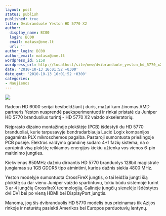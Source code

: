 ```yaml
---
layout: post
status: publish
published: true
title: Dvibranduolė Yeston HD 5770 X2
author:
  display_name: BC00
  login: BC00
  email: matasx@one.lt
  url: ''
author_login: BC00
author_email: matasx@one.lt
wordpress_id: 5158
wordpress_url: http://localhost/site/new/dvibranduole_yeston_hd_5770_x2_/
date: '2010-10-13 16:01:52 +0300'
date_gmt: '2010-10-13 16:01:52 +0300'
categories:
- Naujienos
---
```

<div class="imgright"><img src="http://www.part.lt/img/42e8b8816506306738ce0d9a62afa514629.jpg"  /></div>
<p>Radeon HD 6000 serijai besibeldžiant į duris, mažai kam žinomas AMD partneris Yeston nusprendė paeksperimentuoti ir rinkai pristatė du Juniper HD 5770 branduolius turintį - HD 5770 X2 vaizdo akseleratorių.</p>
<p>Neįprasto dizaino montažinėje plokštėje (PCB) išdėstyti du HD 5770 branduoliai, kurie tarpusavyje bendradarbiauja Lucid Logix kompanijos pagaminta PLX mikroschemos pagalba. Pastaroji sumontuota priešingoje PCB pusėje. Elektros valdymo grandinę sudaro 4+1 fazių sistema, na o aprūpinti visą plokštę reikiamos energijos kiekiu užtenka vos vienos 6-pin maitinimo jungties.</p>
<p>Kiekvienas 850MHz dažniu dirbantis HD 5770 branduolys 128bit magistrale jungiamas su 1GB GDDR5 tipo atmintimi, kurios dažnis siekia 4800 MHz. </p>
<p>Yeston modelyje sumontuota CrossFireX jungtis, o tai leidžia jungti šią plokštę su dar vienu Juniper vaizdo spartintuvu, tokiu būdu sistemoje turint 3 ar 4 jungčių CrossfireX technologiją. Galinėje jungčių sienelėje išdėstytos dvi DVI bei po vieną HDMI bei DisplayPort jungtis.</p>
<p>Manoma, jog šis dvibranduolis HD 5770 modelis bus prieinamas tik Azijos rinkoje ir neturėtų pasiekti Amerikos bei Europos parduotuvių lentynų.<br /></p>
